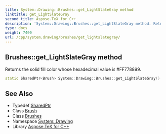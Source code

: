 ```yaml
---
title: System::Drawing::Brushes::get_LightSlateGray method
linktitle: get_LightSlateGray
second_title: Aspose.TeX for C++
description: 'System::Drawing::Brushes::get_LightSlateGray method. Returns the solid fill color whose hexadecimal value is #FF778899 in C++.'
type: docs
weight: 7400
url: /cpp/system.drawing/brushes/get_lightslategray/
---
```

## Brushes::get_LightSlateGray method


Returns the solid fill color whose hexadecimal value is #FF778899.

```cpp
static SharedPtr<Brush> System::Drawing::Brushes::get_LightSlateGray()
```

## See Also

* Typedef [SharedPtr](../../../system/sharedptr/)
* Class [Brush](../../brush/)
* Class [Brushes](../)
* Namespace [System::Drawing](../../)
* Library [Aspose.TeX for C++](../../../)
